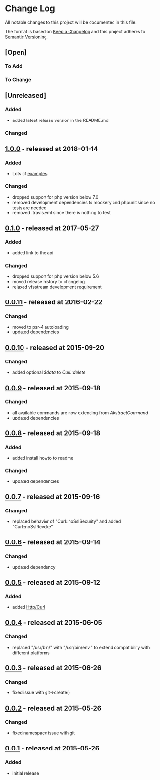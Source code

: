 # Change Log

All notable changes to this project will be documented in this file.

The format is based on [Keep a Changelog](http://keepachangelog.com/)
and this project adheres to [Semantic Versioning](http://semver.org/).

## [Open]

### To Add

### To Change

## [Unreleased]

### Added

* added latest release version in the README.md

### Changed

## [1.0.0](https://github.com/bazzline/php_component_command_collection/tree/1.0.0) - released at 2018-01-14

### Added

* Lots of [examples](example).

### Changed

* dropped support for php version below 7.0
* removed development dependencies to mockery and phpunit since no tests are needed
* removed .travis.yml since there is nothing to test

## [0.1.0](https://github.com/bazzline/php_component_command_collection/tree/0.1.0) - released at 2017-05-27

### Added

* added link to the api

### Changed

* dropped support for php version below 5.6
* moved release history to changelog
* relaxed vfsstream development requirement

## [0.0.11](https://github.com/bazzline/php_component_command_collection/tree/0.0.11) - released at 2016-02-22

### Changed

* moved to psr-4 autoloading
* updated dependencies

## [0.0.10](https://github.com/bazzline/php_component_command_collection/tree/0.0.10) - released at 2015-09-20

### Changed

* added optional *$data* to *Curl::delete*

## [0.0.9](https://github.com/bazzline/php_component_command_collection/tree/0.0.9) - released at 2015-09-18

### Changed

* all available commands are now extending from *AbstractCommand*
* updated dependencies

## [0.0.8](https://github.com/bazzline/php_component_command_collection/tree/0.0.8) - released at 2015-09-18

### Added

* added install howto to readme

### Changed

* updated dependencies

## [0.0.7](https://github.com/bazzline/php_component_command_collection/tree/0.0.7) - released at 2015-09-16

### Changed

* replaced behavior of "Curl::noSslSecurity" and added "Curl::noSslRevoke"

## [0.0.6](https://github.com/bazzline/php_component_command_collection/tree/0.0.6) - released at 2015-09-14

### Changed

* updated dependency

## [0.0.5](https://github.com/bazzline/php_component_command_collection/tree/0.0.5) - released at 2015-09-12

### Added

* added [Http/Curl](https://github.com/bazzline/php_component_command_collection/blob/master/source/Net/Bazzline/Component/CommandCollection/Http/Curl.php)

## [0.0.4](https://github.com/bazzline/php_component_command_collection/tree/0.0.4) - released at 2015-06-05

### Changed

* replaced "/usr/bin/<command>" with "/usr/bin/env <command>" to extend compatibility with different platforms

## [0.0.3](https://github.com/bazzline/php_component_command_collection/tree/0.0.3) - released at 2015-06-26

### Changed

* fixed issue with git->create()

## [0.0.2](https://github.com/bazzline/php_component_command_collection/tree/0.0.2) - released at 2015-05-26

### Changed

* fixed namespace issue with git

## [0.0.1](https://github.com/bazzline/php_component_command_collection/tree/0.0.1) - released at 2015-05-26

### Added

* initial release

